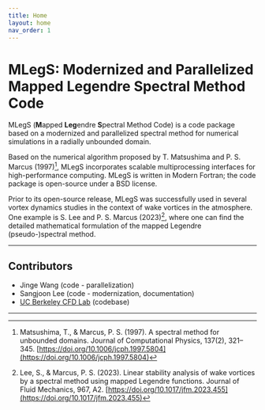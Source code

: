 ```yaml
---
title: Home
layout: home
nav_order: 1
---
```


# **MLegS**: Modernized and Parallelized **M**apped **Leg**endre **S**pectral Method Code
MLegS (**M**apped **Leg**endre **S**pectral Method Code) is a code package based on a modernized and parallelized spectral method for numerical simulations in a radially unbounded domain.

Based on the numerical algorithm proposed by T. Matsushima and P. S. Marcus (1997)[^1], MLegS incorporates scalable multiprocessing interfaces for high-performance computing. MLegS is written in Modern Fortran; the code package is open-source under a BSD license.

Prior to its open-source release, MLegS was successfully used in several vortex dynamics studies in the context of wake vortices in the atmosphere. One example is S. Lee and P. S. Marcus (2023)[^2], where one can find the detailed mathematical formulation of the mapped Legendre (pseudo-)spectral method.

---

## Contributors
- Jinge Wang (code - parallelization)
- Sangjoon Lee (code - modernization, documentation)
- [UC Berkeley CFD Lab](https://cfd.me.berkeley.edu) (codebase)

---

[^1]: Matsushima, T., & Marcus, P. S. (1997). A spectral method for unbounded domains. Journal of Computational Physics, 137(2), 321–345. [https://doi.org/10.1006/jcph.1997.5804](https://doi.org/10.1006/jcph.1997.5804)
[^2]: Lee, S., & Marcus, P. S. (2023). Linear stability analysis of wake vortices by a spectral method using mapped Legendre functions. Journal of Fluid Mechanics, 967, A2. [https://doi.org/10.1017/jfm.2023.455](https://doi.org/10.1017/jfm.2023.455)